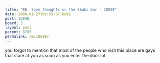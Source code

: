 ```yaml
---
title: "RE: Some thoughts on the Skuba bar - 10898"
date: 2008-01-27T02:55:37.000Z
post: 10898
board: 5
layout: post
parent: 8797
permalink: /m/10898/
---
```

you forgot to mention that most of the people who visit this place are gays that stare at you as soon as you enter the door lol
